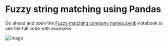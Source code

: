 # Fuzzy string matching using Pandas

Go ahead and open the [Fuzzy matching company names.ipynb](https://github.com/santiagobasulto/fuzzy-match-strings-using-pandas/blob/master/Fuzzy%20matching%20company%20names.ipynb) notebook to see the full code with examples.

![image](https://user-images.githubusercontent.com/872296/45928560-f9287300-bf1b-11e8-9431-3b03ded54231.png)
